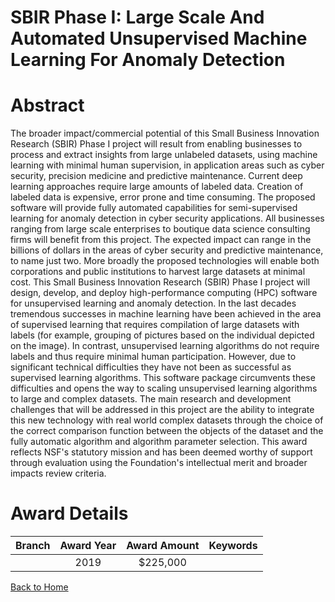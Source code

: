 
SBIR Phase I: Large Scale And Automated Unsupervised Machine Learning For Anomaly Detection
===========================================================================================

# Abstract


The broader impact/commercial potential of this Small Business Innovation Research (SBIR) Phase I project will result from enabling businesses to process and extract insights from large unlabeled datasets, using machine learning with minimal human supervision, in application areas such as cyber security, precision medicine and predictive maintenance. Current deep learning approaches require large amounts of labeled data. Creation of labeled data is expensive, error prone and time consuming. The proposed software will provide fully automated capabilities for semi-supervised learning for anomaly detection in cyber security applications. All businesses ranging from large scale enterprises to boutique data science consulting firms will benefit from this project. The expected impact can range in the billions of dollars in the areas of cyber security and predictive maintenance, to name just two. More broadly the proposed technologies will enable both corporations and public institutions to harvest large datasets at minimal cost. This Small Business Innovation Research (SBIR) Phase I project will design, develop, and deploy high-performance computing (HPC) software for unsupervised learning and anomaly detection. In the last decades tremendous successes in machine learning have been achieved in the area of supervised learning that requires compilation of large datasets with labels (for example, grouping of pictures based on the individual depicted on the image). In contrast, unsupervised learning algorithms do not require labels and thus require minimal human participation. However, due to significant technical difficulties they have not been as successful as supervised learning algorithms. This software package circumvents these difficulties and opens the way to scaling unsupervised learning algorithms to large and complex datasets. The main research and development challenges that will be addressed in this project are the ability to integrate this new technology with real world complex datasets through the choice of the correct comparison function between the objects of the dataset and the fully automatic algorithm and algorithm parameter selection. This award reflects NSF's statutory mission and has been deemed worthy of support through evaluation using the Foundation's intellectual merit and broader impacts review criteria.  

# Award Details

|Branch|Award Year|Award Amount|Keywords|
| :---: | :---: | :---: | :---: |
||2019|$225,000||
  
  


[Back to Home](https://github.com/chrischow/dod_sbir_awards/JT/#452)